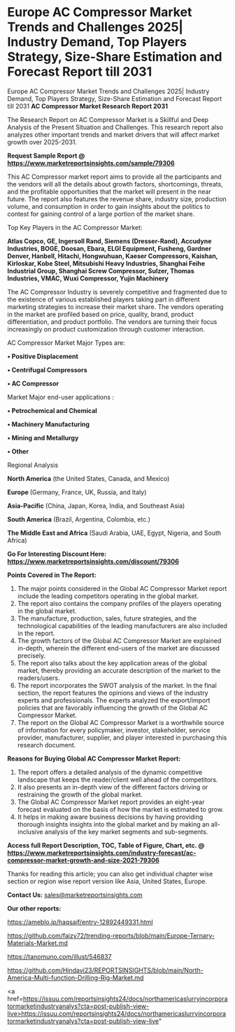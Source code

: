 # Europe AC Compressor Market Trends and Challenges 2025| Industry Demand, Top Players Strategy, Size-Share Estimation and Forecast Report till 2031
Europe AC Compressor Market Trends and Challenges 2025| Industry Demand, Top Players Strategy, Size-Share Estimation and Forecast Report till 2031
<strong>AC Compressor Market Research Report 2031</strong>

The Research Report on AC Compressor Market is a Skillful and Deep Analysis of the Present Situation and Challenges. This research report also analyzes other important trends and market drivers that will affect market growth over 2025-2031.

<strong>Request Sample Report @ <a href=https://www.marketreportsinsights.com/sample/79306>https://www.marketreportsinsights.com/sample/79306</a></strong>

This AC Compressor market report aims to provide all the participants and the vendors will all the details about growth factors, shortcomings, threats, and the profitable opportunities that the market will present in the near future. The report also features the revenue share, industry size, production volume, and consumption in order to gain insights about the politics to contest for gaining control of a large portion of the market share.

Top Key Players in the AC Compressor Market:

<strong>Atlas Copco, GE, Ingersoll Rand, Siemens (Dresser-Rand), Accudyne Industries, BOGE, Doosan, Ebara, ELGI Equipment, Fusheng, Gardner Denver, Hanbell, Hitachi, Hongwuhuan, Kaeser Compressors, Kaishan, Kirloskar, Kobe Steel, Mitsubishi Heavy Industries, Shanghai Feihe Industrial Group, Shanghai Screw Compressor, Sulzer, Thomas Industries, VMAC, Wuxi Compressor, Yujin Machinery</strong>

The AC Compressor Industry is severely competitive and fragmented due to the existence of various established players taking part in different marketing strategies to increase their market share. The vendors operating in the market are profiled based on price, quality, brand, product differentiation, and product portfolio. The vendors are turning their focus increasingly on product customization through customer interaction.

AC Compressor Market Major Types are:

<strong>• Positive Displacement

• Centrifugal Compressors

• AC Compressor</strong>

Market Major end-user applications :

<strong>• Petrochemical and Chemical

• Machinery Manufacturing

• Mining and Metallurgy

• Other</strong>

Regional Analysis

</u><strong><b>North America</b></strong> (the United States, Canada, and Mexico)

<strong><b>Europe </b></strong>(Germany, France, UK, Russia, and Italy)

<strong><b>Asia-Pacific</b></strong> (China, Japan, Korea, India, and Southeast Asia)

<strong><b>South America</b></strong> (Brazil, Argentina, Colombia, etc.)

<strong><b>The Middle East and Africa</b></strong> (Saudi Arabia, UAE, Egypt, Nigeria, and South Africa)

<strong>Go For Interesting Discount Here: <a href=https://www.marketreportsinsights.com/discount/79306>https://www.marketreportsinsights.com/discount/79306</a></strong>

<strong>Points Covered in The Report:</strong>
<ol>
  <li>The major points considered in the Global AC Compressor Market report include the leading competitors operating in the global market.</li>
  <li>The report also contains the company profiles of the players operating in the global market.</li>
  <li>The manufacture, production, sales, future strategies, and the technological capabilities of the leading manufacturers are also included in the report.</li>
  <li>The growth factors of the Global AC Compressor Market are explained in-depth, wherein the different end-users of the market are discussed precisely.</li>
  <li>The report also talks about the key application areas of the global market, thereby providing an accurate description of the market to the readers/users.</li>
  <li>The report incorporates the SWOT analysis of the market. In the final section, the report features the opinions and views of the industry experts and professionals. The experts analyzed the export/import policies that are favorably influencing the growth of the Global AC Compressor Market.</li>
  <li>The report on the Global AC Compressor Market is a worthwhile source of information for every policymaker, investor, stakeholder, service provider, manufacturer, supplier, and player interested in purchasing this research document.</li>
</ol>
<strong>Reasons for Buying Global AC Compressor Market Report:</strong>

<ol>
  <li>The report offers a detailed analysis of the dynamic competitive landscape that keeps the reader/client well ahead of the competitors.</li>
  <li>It also presents an in-depth view of the different factors driving or restraining the growth of the global market.</li>
  <li>The Global AC Compressor Market report provides an eight-year forecast evaluated on the basis of how the market is estimated to grow.</li>
  <li>It helps in making aware business decisions by having providing thorough insights insights into the global market and by making an all-inclusive analysis of the key market segments and sub-segments.</li>
</ol>
<strong>Access full Report Description, TOC, Table of Figure, Chart, etc. @ <a href=https://www.marketreportsinsights.com/industry-forecast/ac-compressor-market-growth-and-size-2021-79306>https://www.marketreportsinsights.com/industry-forecast/ac-compressor-market-growth-and-size-2021-79306</a></strong>


Thanks for reading this article; you can also get individual chapter wise section or region wise report version like Asia, United States, Europe.

<strong>Contact Us:</strong>
sales@marketreportsinsights.com

<strong>Our other reports:</strong>

<a href=https://ameblo.jp/haqsaif/entry-12892449331.html>https://ameblo.jp/haqsaif/entry-12892449331.html</a>

<a href=https://github.com/faizy72/trending-reports/blob/main/Europe-Ternary-Materials-Market.md>https://github.com/faizy72/trending-reports/blob/main/Europe-Ternary-Materials-Market.md</a>

<a href=https://tanomuno.com/illust/546837>https://tanomuno.com/illust/546837</a>

<a href=https://github.com/Hindavi23/REPORTSINSIGHTS/blob/main/North-America-Multi-function-Drilling-Rig-Market.md>https://github.com/Hindavi23/REPORTSINSIGHTS/blob/main/North-America-Multi-function-Drilling-Rig-Market.md</a>

<a href=https://issuu.com/reportsinsights24/docs/northamericaslurryincorporatormarketindustryanalys?cta=post-publish-view-live>https://issuu.com/reportsinsights24/docs/northamericaslurryincorporatormarketindustryanalys?cta=post-publish-view-live</a>"
